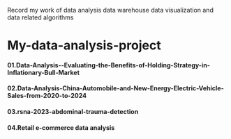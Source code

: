 Record my work  of data analysis data warehouse data visualization and data related algorithms
# My-data-analysis-project

#### 01.Data-Analysis--Evaluating-the-Benefits-of-Holding-Strategy-in-Inflationary-Bull-Market
#### 02.Data-Analysis-China-Automobile-and-New-Energy-Electric-Vehicle-Sales-from-2020-to-2024
#### 03.rsna-2023-abdominal-trauma-detection
#### 04.Retail e-commerce data analysis 
